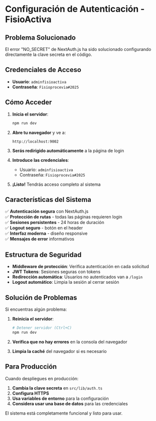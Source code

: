 # Configuración de Autenticación - FisioActiva

## Problema Solucionado

El error "NO_SECRET" de NextAuth.js ha sido solucionado configurando directamente la clave secreta en el código.

## Credenciales de Acceso

- **Usuario**: `adminfisioactiva`
- **Contraseña**: `Fisioprocevia#2025`

## Cómo Acceder

1. **Inicia el servidor**:
   ```bash
   npm run dev
   ```

2. **Abre tu navegador** y ve a:
   ```
   http://localhost:9002
   ```

3. **Serás redirigido automáticamente** a la página de login

4. **Introduce las credenciales**:
   - Usuario: `adminfisioactiva`
   - Contraseña: `Fisioprocevia#2025`

5. **¡Listo!** Tendrás acceso completo al sistema

## Características del Sistema

✅ **Autenticación segura** con NextAuth.js  
✅ **Protección de rutas** - todas las páginas requieren login  
✅ **Sesiones persistentes** - 24 horas de duración  
✅ **Logout seguro** - botón en el header  
✅ **Interfaz moderna** - diseño responsive  
✅ **Mensajes de error** informativos  

## Estructura de Seguridad

- **Middleware de protección**: Verifica autenticación en cada solicitud
- **JWT Tokens**: Sesiones seguras con tokens
- **Redirección automática**: Usuarios no autenticados van a `/login`
- **Logout automático**: Limpia la sesión al cerrar sesión

## Solución de Problemas

Si encuentras algún problema:

1. **Reinicia el servidor**:
   ```bash
   # Detener servidor (Ctrl+C)
   npm run dev
   ```

2. **Verifica que no hay errores** en la consola del navegador

3. **Limpia la caché** del navegador si es necesario

## Para Producción

Cuando despliegues en producción:

1. **Cambia la clave secreta** en `src/lib/auth.ts`
2. **Configura HTTPS**
3. **Usa variables de entorno** para la configuración
4. **Considera usar una base de datos** para las credenciales

El sistema está completamente funcional y listo para usar.
